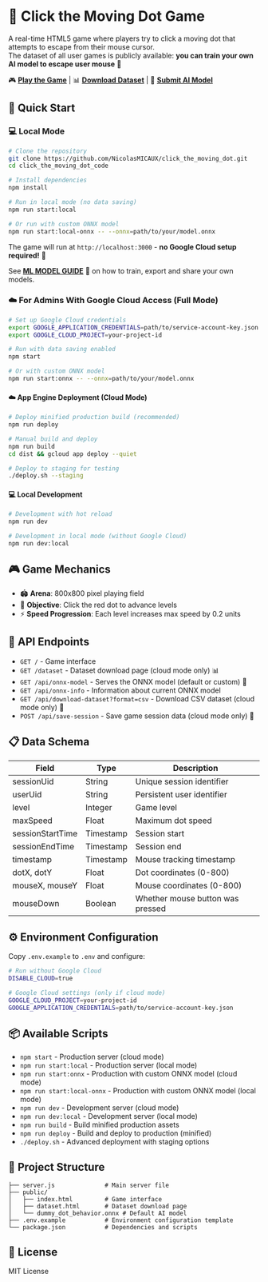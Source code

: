 # 🎯 Click the Moving Dot Game

A real-time HTML5 game where players try to click a moving dot that attempts to escape from their mouse cursor.  
The dataset of all user games is publicly available: **you can train your own AI model to escape user mouse** 🤖

🎮 **[Play the Game](https://clickthemovingdot.uc.r.appspot.com/)** | 📊 **[Download Dataset](https://clickthemovingdot.uc.r.appspot.com/dataset/)** | 🤖 **[Submit AI Model](https://clickthemovingdot.uc.r.appspot.com/submit)**

## 🚀 Quick Start

### 💻 Local Mode

```bash
# Clone the repository
git clone https://github.com/NicolasMICAUX/click_the_moving_dot.git
cd click_the_moving_dot_code

# Install dependencies
npm install

# Run in local mode (no data saving)
npm run start:local

# Or run with custom ONNX model
npm run start:local-onnx -- --onnx=path/to/your/model.onnx
```

The game will run at `http://localhost:3000` - **no Google Cloud setup required!** 🎉

See [**ML MODEL GUIDE**](ML_MODEL_GUIDE.md) 🧠 on how to train, export and share your own models.


### ☁️ For Admins With Google Cloud Access (Full Mode)

```bash
# Set up Google Cloud credentials
export GOOGLE_APPLICATION_CREDENTIALS=path/to/service-account-key.json
export GOOGLE_CLOUD_PROJECT=your-project-id

# Run with data saving enabled
npm start

# Or with custom ONNX model
npm run start:onnx -- --onnx=path/to/your/model.onnx
```

#### ☁️ App Engine Deployment (Cloud Mode)
```bash
# Deploy minified production build (recommended)
npm run deploy

# Manual build and deploy
npm run build
cd dist && gcloud app deploy --quiet

# Deploy to staging for testing
./deploy.sh --staging
```

#### 💻 Local Development
```bash
# Development with hot reload
npm run dev

# Development in local mode (without Google Cloud)
npm run dev:local
```

## 🎮 Game Mechanics

- 🏟️ **Arena**: 800x800 pixel playing field
- 🎯 **Objective**: Click the red dot to advance levels
- ⚡ **Speed Progression**: Each level increases max speed by 0.2 units

## 🔗 API Endpoints

- `GET /` - Game interface
- `GET /dataset` - Dataset download page (cloud mode only) 📊
- `GET /api/onnx-model` - Serves the ONNX model (default or custom) 🤖
- `GET /api/onnx-info` - Information about current ONNX model
- `GET /api/download-dataset?format=csv` - Download CSV dataset (cloud mode only) 📁
- `POST /api/save-session` - Save game session data (cloud mode only) 💾

## 📋 Data Schema

| Field | Type | Description |
|-------|------|-------------|
| sessionUid | String | Unique session identifier |
| userUid | String | Persistent user identifier |
| level | Integer | Game level |
| maxSpeed | Float | Maximum dot speed |
| sessionStartTime | Timestamp | Session start |
| sessionEndTime | Timestamp | Session end |
| timestamp | Timestamp | Mouse tracking timestamp |
| dotX, dotY | Float | Dot coordinates (0-800) |
| mouseX, mouseY | Float | Mouse coordinates (0-800) |
| mouseDown | Boolean | Whether mouse button was pressed |

## ⚙️ Environment Configuration

Copy `.env.example` to `.env` and configure:

```bash
# Run without Google Cloud
DISABLE_CLOUD=true

# Google Cloud settings (only if cloud mode)
GOOGLE_CLOUD_PROJECT=your-project-id
GOOGLE_APPLICATION_CREDENTIALS=path/to/service-account-key.json
```

## 📦 Available Scripts

- `npm start` - Production server (cloud mode)
- `npm run start:local` - Production server (local mode)
- `npm run start:onnx` - Production with custom ONNX model (cloud mode)
- `npm run start:local-onnx` - Production with custom ONNX model (local mode)
- `npm run dev` - Development server (cloud mode)
- `npm run dev:local` - Development server (local mode)
- `npm run build` - Build minified production assets
- `npm run deploy` - Build and deploy to production (minified)
- `./deploy.sh` - Advanced deployment with staging options

## 📁 Project Structure
```
├── server.js              # Main server file
├── public/
│   ├── index.html         # Game interface
│   ├── dataset.html       # Dataset download page
│   └── dummy_dot_behavior.onnx # Default AI model
├── .env.example           # Environment configuration template
└── package.json           # Dependencies and scripts
```

## 📄 License

MIT License
